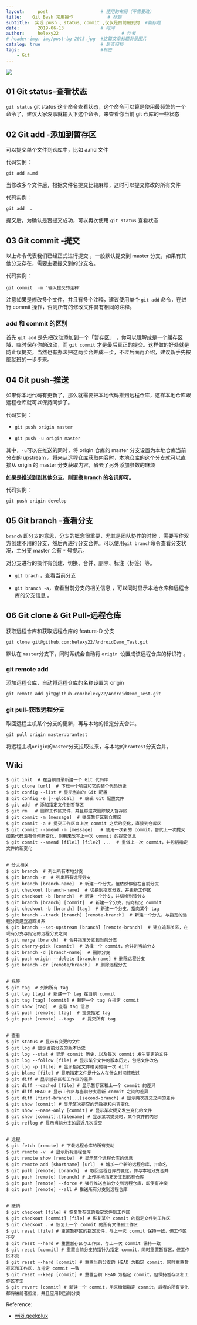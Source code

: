 ```yaml
---
layout:     post   				    # 使用的布局（不需要改）
title:    Git Bash 常用操作				# 标题 
subtitle:  实现 push 、status、commit ,仅仅是目前用到的  #副标题
date:       2019-06-13 				# 时间
author:     helexy22 						# 作者
# header-img: img/post-bg-2015.jpg  #这篇文章标题背景图片
catalog: true 						# 是否归档
tags:								#标签
    - Git
---
```



<div><img align=center src="http://www.ruanyifeng.com/blogimg/asset/2015/bg2015120901.png"/></div>

## 01 Git  status-查看状态
`git status`
git status 这个命令查看状态，这个命令可以算是使用最频繁的一个命令了，建议大家没事就输入下这个命令，来查看你当前 git 仓库的一些状态



## 02 Git add -添加到暂存区

可以提交单个文件到仓库中，比如 a.md 文件

代码实例：

`git add a.md`

当修改多个文件后，根据文件名提交比较麻烦，这时可以提交修改的所有文件

代码实例：

`git add  .`

提交后，为确认是否提交成功，可以再次使用 `git status` 查看状态

## 03 Git commit -提交

以上命令代表我们已经正式进行提交 ，一般默认提交到 master 分支，如果有其他分支存在，需要主要提交到的分支名。

代码实例：

`git commit  -m '输入提交的注释'`

注意如果是修改多个文件，并且有多个注释，建议使用单个 `git add` 命令，在进行 commit 操作，否则所有的修改文件具有相同的注释。

### add 和 commit  的区别

首先 `git add` 是先把改动添加到一个「暂存区」 ，你可以理解成是一个缓存区域，临时保存你的改动，而 `git commit` 才是最后真正的提交。这样做的好处就是防止误提交，当然也有办法把这两步合并成一步，不过后面再介绍，建议新手先按部就班的一步步来。

## 04 Git push-推送

如果你本地代码有更新了，那么就需要把本地代码推到远程仓库，这样本地仓库跟远程仓库就可以保持同步了。

代码实例：

- `git push origin master`

- `git push -u origin master `

其中，`-u`可以在推送的同时，将 origin 仓库的 master 分支设置为本地仓库当前分支的 upstream  。将来从远程仓库获取内容时，本地仓库的这个分支就可以直接从 origin 的 master 分支获取内容，省去了另外添加参数的麻烦  

**如果是推送到到其他分支，则更换 branch 的名词即可。**

代码实例：

`git push origin develop`

## 05 Git branch -查看分支

`branch` 即分支的意思，分支的概念很重要，尤其是团队协作的时候 ，需要写作双方创建不用的分支，然后再进行分支合并。可以使用`git branch`命令查看分支状况，主分支 master 会有 `*` 号提示。

对分支进行的操作有创建、切换、合并、删除、标注（标签）等。

- `git brach` ，查看当前分支

- `git branch -a`，查看当前分支的相关信息 ，可以同时显示本地仓库和远程仓库的分支信息  。

## 06 Git clone & Git Pull-远程仓库

获取远程仓库和获取远程仓库的 feature-D 分支

`git clone git@github.com:helexy22/AndroidDemo_Test.git`

默认在 `master`分支下，同时系统会自动将 `origin `设置成该远程仓库的标识符  。

### git remote add

添加远程仓库，自动将远程仓库的名称设置为 origin

`git remote add git@github.com:helexy22/AndroidDemo_Test.git`

### git pull-获取远程分支

取回远程主机某个分支的更新，再与本地的指定分支合并。

`git pull origin master:brantest`

将远程主机`origin`的`master`分支拉取过来，与本地的`brantest`分支合并。

## Wiki

```shell
$ git init  # 在当前目录新建一个 Git 代码库
$ git clone [url]  # 下载一个项目和它的整个代码历史
$ git config --list # 显示当前的 Git 配置
$ git config -e [--global]  # 编辑 Git 配置文件
$ git add  # 添加指定文件到暂存区
$ git rm   # 删除工作区文件，并且将这次删除放入暂存区
$ git commit -m [message]  # 提交暂存区到仓库区
$ git commit -a # 提交工作区自上次 commit 之后的变化，直接到仓库区
$ git commit --amend -m [message]   # 使用一次新的 commit，替代上一次提交 如果代码没有任何新变化，则用来改写上一次 commit 的提交信息
$ git commit --amend [file1] [file2] ...  # 重做上一次 commit，并包括指定文件的新变化


# 分支相关
$ git branch  # 列出所有本地分支
$ git branch -r  # 列出所有远程分支
$ git branch [branch-name]  # 新建一个分支，但依然停留在当前分支
$ git checkout [branch-name]  # 切换到指定分支，并更新工作区
$ git checkout -b [branch]  # 新建一个分支，并切换到该分支
$ git branch [branch] [commit]  # 新建一个分支，指向指定 commit
$ git checkout -b [branch] [tag]  # 新建一个分支，指向某个 tag
$ git branch --track [branch] [remote-branch]  # 新建一个分支，与指定的远程分支建立追踪关系
$ git branch --set-upstream [branch] [remote-branch]  # 建立追踪关系，在现有分支与指定的远程分支之间
$ git merge [branch]  # 合并指定分支到当前分支
$ git cherry-pick [commit]  # 选择一个 commit，合并进当前分支
$ git branch -d [branch-name]  # 删除分支
$ git push origin --delete [branch-name] # 删除远程分支
$ git branch -dr [remote/branch]  # 删除远程分支


# 标签
$ git tag  # 列出所有 tag
$ git tag [tag] # 新建一个 tag 在当前 commit
$ git tag [tag] [commit] # 新建一个 tag 在指定 commit
$ git show [tag]  # 查看 tag 信息
$ git push [remote] [tag]  # 提交指定 tag
$ git push [remote] --tags   # 提交所有 tag


# 查看
$ git status # 显示有变更的文件
$ git log # 显示当前分支的版本历史
$ git log --stat # 显示 commit 历史，以及每次 commit 发生变更的文件
$ git log --follow [file] # 显示某个文件的版本历史，包括文件改名
$ git log -p [file] # 显示指定文件相关的每一次 diff
$ git blame [file] # 显示指定文件是什么人在什么时间修改过
$ git diff # 显示暂存区和工作区的差异
$ git diff --cached [file] # 显示暂存区和上一个 commit 的差异
$ git diff HEAD # 显示工作区与当前分支最新 commit 之间的差异
$ git diff [first-branch]...[second-branch] # 显示两次提交之间的差异
$ git show [commit] # 显示某次提交的元数据和内容变化
$ git show --name-only [commit] # 显示某次提交发生变化的文件
$ git show [commit]:[filename] # 显示某次提交时，某个文件的内容
$ git reflog # 显示当前分支的最近几次提交


# 远程
$ git fetch [remote] # 下载远程仓库的所有变动
$ git remote -v  # 显示所有远程仓库
$ git remote show [remote]  # 显示某个远程仓库的信息
$ git remote add [shortname] [url]  # 增加一个新的远程仓库，并命名
$ git pull [remote] [branch]  # 取回远程仓库的变化，并与本地分支合并
$ git push [remote] [branch] # 上传本地指定分支到远程仓库
$ git push [remote] --force # 强行推送当前分支到远程仓库，即使有冲突
$ git push [remote] --all # 推送所有分支到远程仓库


# 撤销
$ git checkout [file] # 恢复暂存区的指定文件到工作区
$ git checkout [commit] [file] # 恢复某个 commit 的指定文件到工作区
$ git checkout . # 恢复上一个 commit 的所有文件到工作区
$ git reset [file] # 重置暂存区的指定文件，与上一次 commit 保持一致，但工作区不变
$ git reset --hard # 重置暂存区与工作区，与上一次 commit 保持一致
$ git reset [commit] # 重置当前分支的指针为指定 commit，同时重置暂存区，但工作区不变
$ git reset --hard [commit] # 重置当前分支的 HEAD 为指定 commit，同时重置暂存区和工作区，与指定 commit 一致
$ git reset --keep [commit] # 重置当前 HEAD 为指定 commit，但保持暂存区和工作区不变
$ git revert [commit] # 新建一个 commit，用来撤销指定 commit，后者的所有变化都将被前者抵消，并且应用到当前分支
 ```

Reference:
- [wiki.geekplux](https://wiki.geekplux.com/)











